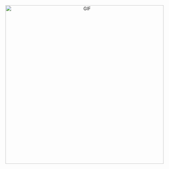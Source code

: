 <body>
  <div align="center">
    <img hight="400" width="500" alt="GIF" src="https://media4.giphy.com/media/cJSDRt8csBx0A7YFfh/giphy.gif">
  </div>
</body>
